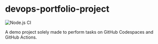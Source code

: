 # devops-portfolio-project

![Node.js CI](https://github.com/playlikesam/devops-portfolio-project/actions/workflows/ci.yml/badge.svg)

A demo project solely made to perform tasks on GitHub Codespaces and GitHub Actions.
